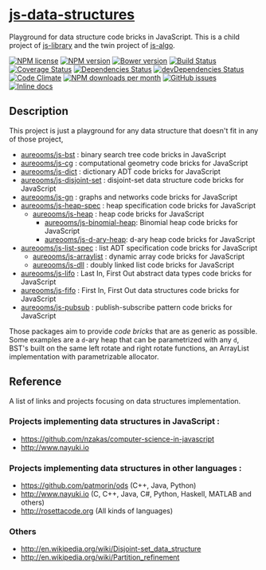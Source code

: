 [js-data-structures](http://aureooms.github.io/js-data-structures)
==

Playground for data structure code bricks in JavaScript. This is a child project of [js-library](https://github.com/aureooms/js-library) and the twin project of [js-algo](https://github.com/aureooms/js-algo).

[![NPM license](http://img.shields.io/npm/l/aureooms-js-data-structures.svg?style=flat)](https://raw.githubusercontent.com/aureooms/js-data-structures/master/LICENSE)
[![NPM version](http://img.shields.io/npm/v/aureooms-js-data-structures.svg?style=flat)](https://www.npmjs.org/package/aureooms-js-data-structures)
[![Bower version](http://img.shields.io/bower/v/aureooms-js-data-structures.svg?style=flat)](http://bower.io/search/?q=aureooms-js-data-structures)
[![Build Status](http://img.shields.io/travis/aureooms/js-data-structures.svg?style=flat)](https://travis-ci.org/aureooms/js-data-structures)
[![Coverage Status](http://img.shields.io/coveralls/aureooms/js-data-structures.svg?style=flat)](https://coveralls.io/r/aureooms/js-data-structures)
[![Dependencies Status](http://img.shields.io/david/aureooms/js-data-structures.svg?style=flat)](https://david-dm.org/aureooms/js-data-structures#info=dependencies)
[![devDependencies Status](http://img.shields.io/david/dev/aureooms/js-data-structures.svg?style=flat)](https://david-dm.org/aureooms/js-data-structures#info=devDependencies)
[![Code Climate](http://img.shields.io/codeclimate/github/aureooms/js-data-structures.svg?style=flat)](https://codeclimate.com/github/aureooms/js-data-structures)
[![NPM downloads per month](http://img.shields.io/npm/dm/aureooms-js-data-structures.svg?style=flat)](https://www.npmjs.org/package/aureooms-js-data-structures)
[![GitHub issues](http://img.shields.io/github/issues/aureooms/js-data-structures.svg?style=flat)](https://github.com/aureooms/js-data-structures/issues)
[![Inline docs](http://inch-ci.org/github/aureooms/js-data-structures.svg?branch=master&style=shields)](http://inch-ci.org/github/aureooms/js-data-structures)

## Description

This project is just a playground for any data structure
that doesn't fit in any of those project,

  - [aureooms/js-bst](https://github.com/aureooms/js-bst) : binary search tree code bricks in JavaScript
  - [aureooms/js-cg](https://github.com/aureooms/js-cg) : computational geometry code bricks for JavaScript
  - [aureooms/js-dict](https://github.com/aureooms/js-dict) : dictionary ADT code bricks for JavaScript
  - [aureooms/js-disjoint-set](https://github.com/aureooms/js-disjoint-set) : disjoint-set data structure code bricks for JavaScript
  - [aureooms/js-gn](https://github.com/aureooms/js-gn) : graphs and networks code bricks for JavaScript
  - [aureooms/js-heap-spec](https://github.com/aureooms/js-heap-spec) : heap specification code bricks for JavaScript
    - [aureooms/js-heap](https://github.com/aureooms/js-heap) : heap code bricks for JavaScript
      - [aureooms/js-binomial-heap](https://github.com/aureooms/js-binomial-heap): Binomial heap code bricks for JavaScript
      - [aureooms/js-d-ary-heap](https://github.com/aureooms/js-d-ary-heap): d-ary heap code bricks for JavaScript
  - [aureooms/js-list-spec](https://github.com/aureooms/js-list-spec) : list ADT specification code bricks for JavaScript
    - [aureooms/js-arraylist](https://github.com/aureooms/js-arraylist) : dynamic array code bricks for JavaScript
    - [aureooms/js-dll](https://github.com/aureooms/js-dll) : doubly linked list code bricks for JavaScript
  - [aureooms/js-lifo](https://github.com/aureooms/js-lifo) : Last In, First Out abstract data types code bricks for JavaScript
  - [aureooms/js-fifo](https://github.com/aureooms/js-fifo) : First In, First Out data structures code bricks for JavaScript
  - [aureooms/js-pubsub](https://github.com/aureooms/js-pubsub) : publish-subscribe pattern code bricks for JavaScript

Those packages aim to provide *code bricks* that are as generic as possible.
Some examples are a `d`-ary heap that can be parametrized with any `d`, BST's
built on the same left rotate and right rotate functions, an ArrayList
implementation with parametrizable allocator.

## Reference

A list of links and projects focusing on data structures implementation.

### Projects implementing data structures in JavaScript :

  - https://github.com/nzakas/computer-science-in-javascript
  - http://www.nayuki.io

### Projects implementing data structures in other languages :

  - https://github.com/patmorin/ods (C++, Java, Python)
  - http://www.nayuki.io (C, C++, Java, C#, Python, Haskell, MATLAB and others)
  - http://rosettacode.org (All kinds of languages)

### Others

  - http://en.wikipedia.org/wiki/Disjoint-set_data_structure
  - http://en.wikipedia.org/wiki/Partition_refinement
